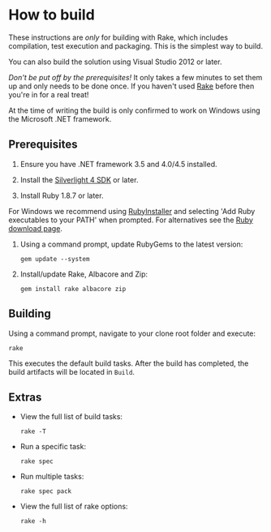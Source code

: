 # How to build

These instructions are *only* for building with Rake, which includes compilation, test execution and packaging. This is the simplest way to build.

You can also build the solution using Visual Studio 2012 or later.

*Don't be put off by the prerequisites!* It only takes a few minutes to set them up and only needs to be done once. If you haven't used [Rake](http://rake.rubyforge.org/ "RAKE -- Ruby Make") before then you're in for a real treat!

At the time of writing the build is only confirmed to work on Windows using the Microsoft .NET framework.

## Prerequisites

1. Ensure you have .NET framework 3.5 and 4.0/4.5 installed.

1. Install the [Silverlight 4 SDK](http://www.microsoft.com/en-us/download/details.aspx?id=7335) or later.

1. Install Ruby 1.8.7 or later.

 For Windows we recommend using [RubyInstaller](http://rubyinstaller.org/) and selecting 'Add Ruby executables to your PATH' when prompted. For alternatives see the [Ruby download page](http://www.ruby-lang.org/en/downloads/).
1. Using a command prompt, update RubyGems to the latest version:

    `gem update --system`

1. Install/update Rake, Albacore and Zip:

    `gem install rake albacore zip`

## Building

Using a command prompt, navigate to your clone root folder and execute:

`rake`

This executes the default build tasks. After the build has completed, the build artifacts will be located in `Build`.

## Extras

* View the full list of build tasks:

    `rake -T`

* Run a specific task:

    `rake spec`

* Run multiple tasks:

    `rake spec pack`

* View the full list of rake options:

    `rake -h`
